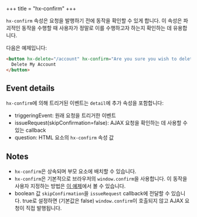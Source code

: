 +++
title = "hx-confirm"
+++

`hx-confirm` 속성은 요청을 발행하기 전에 동작을 확인할 수 있게 합니다. 이 속성은 파괴적인 동작을 수행할 때 사용자가 정말로 이를 수행하고자 하는지 확인하는 데 유용합니다.

다음은 예제입니다:

```html
<button hx-delete="/account" hx-confirm="Are you sure you wish to delete your account?">
  Delete My Account
</button>
```

## Event details

`hx-confirm`에 의해 트리거된 이벤트는 `detail`에 추가 속성을 포함합니다:

* triggeringEvent: 원래 요청을 트리거한 이벤트
* issueRequest(skipConfirmation=false): AJAX 요청을 확인하는 데 사용할 수 있는 callback
* question: HTML 요소의 `hx-confirm` 속성 값

## Notes

* `hx-confirm`은 상속되며 부모 요소에 배치할 수 있습니다.
* `hx-confirm`은 기본적으로 브라우저의 `window.confirm`을 사용합니다. 이 동작을 사용자 지정하는 방법은 [이 예제](@/examples/confirm.md)에서 볼 수 있습니다.
* boolean 값 `skipConfirmation`을 `issueRequest` callback에 전달할 수 있습니다. true로 설정하면 (기본값은 false) `window.confirm`이 호출되지 않고 AJAX 요청이 직접 발행됩니다.
